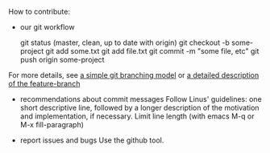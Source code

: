 How to contribute:
- our git workflow

    git status (master, clean, up to date with origin)
    git checkout -b some-project
    git add some.txt
    git add file.txt
    git commit -m "some file, etc"
    git push origin some-project

For more details, see [a simple git branching model](https://gist.github.com/jbenet/ee6c9ac48068889b0912)
or [a detailed description of the feature-branch](https://www.atlassian.com/git/workflows#!workflow-feature-branch)

- recommendations about commit messages
Follow Linus' guidelines: one short descriptive line, followed by a
longer description of the motivation and implementation, if
necessary. Limit line length (with emacs M-q or M-x fill-paragraph)

- report issues and bugs
Use the github tool.
